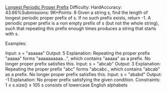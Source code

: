 [Longest Periodic Proper Prefix](https://www.geeksforgeeks.org/problems/longest-periodic-proper-prefix/1)
Difficulty: HardAccuracy: 43.66%Submissions: 9K+Points: 8
Given a string s, find the length of longest periodic proper prefix of s. If no such prefix exists, return -1.
A periodic proper prefix is a non empty prefix of s (but not the whole string), such that repeating this prefix enough times produces a string that starts with s.

Examples:

Input: s = "aaaaaa"
Output: 5
Explanation: Repeating the proper prefix "aaaaa" forms "aaaaaaaaaa...", which contains "aaaaa" as a prefix. No longer proper prefix satisfies this.
Input: s = "abcab"
Output: 3
Explanation: Repeating the proper prefix "abc" forms "abcabc., which contains "abcab" as a prefix. No longer proper prefix satisfies this.
Input: s = "ababd"
Output: -1
Explanation: No proper prefix satisfying the given condition.
Constraints:
1 ≤ s.size() ≤ 105
s consists of lowercase English alphabets
